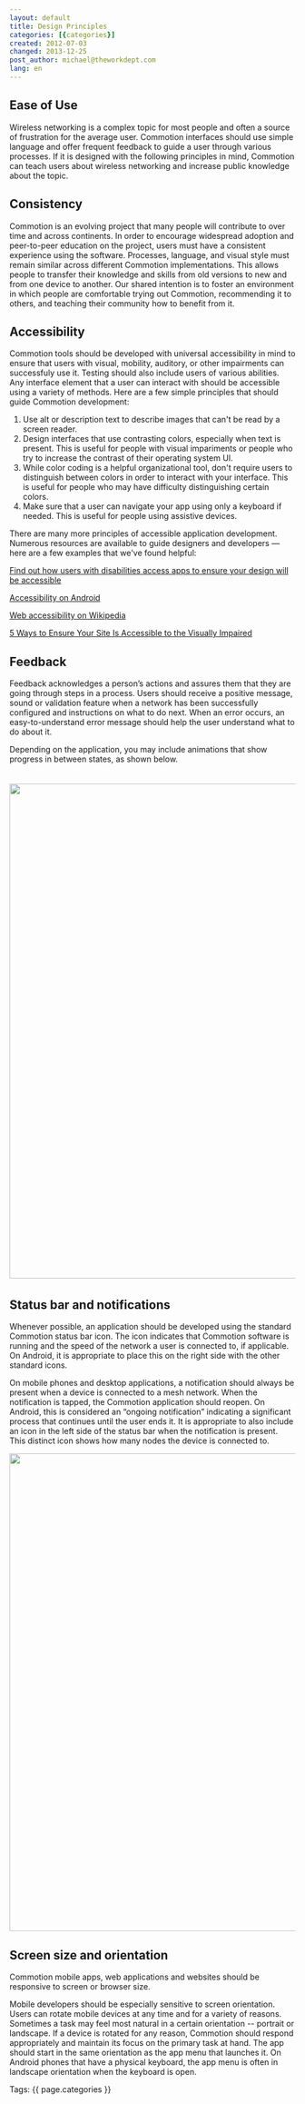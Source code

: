 ```yaml
---
layout: default
title: Design Principles
categories: [{categories}]
created: 2012-07-03
changed: 2013-12-25
post_author: michael@theworkdept.com
lang: en
---
```

  <h2>Ease of Use</h2>

<p>Wireless networking is a complex topic for most people and often a source of frustration for the average user. Commotion interfaces should use simple language and offer frequent feedback to guide a user through various processes. If it is designed with the following principles in mind, Commotion can teach users about wireless networking and increase public knowledge about the topic.</p>

<h2>Consistency</h2>

<p>Commotion is an evolving project that many people will contribute to over time and across continents. In order to encourage widespread adoption and peer-to-peer education on the project, users must have a consistent experience using the software. Processes, language, and visual style must remain similar across different Commotion implementations. This allows people to transfer their knowledge and skills from old versions to new and from one device to another. Our shared intention is to foster an environment in which people are comfortable trying out Commotion, recommending it to others, and teaching their community how to benefit from it.</p>

<h2>Accessibility</h2>

<p>Commotion tools should be developed with universal accessibility in mind to ensure that users with visual, mobility, auditory, or other impairments can successfuly use it. Testing should also include users of various abilities. Any interface element that a user can interact with should be accessible using a variety of methods. Here are a few simple principles that should guide Commotion development:</p>

<ol>
	<li>Use alt or description text to describe images that can't be read by a screen reader.</li>
	<li>Design interfaces that use contrasting colors, especially when text is present. This is useful for people with visual impariments or people who try to increase the contrast of their operating system UI.</li>
	<li>While color coding is a helpful organizational tool, don't require users to distinguish between colors in order to interact with your interface. This is useful for people who may have difficulty distinguishing certain colors.</li>
	<li>Make sure that a user can navigate your app using only a keyboard if needed. This is useful for people using assistive devices.</li>
</ol>

<p>There are many more principles of accessible application development. Numerous resources are available to guide designers and developers — here are a few examples that we've found helpful:</p>

<div class="field field-name-body field-type-text-with-summary field-label-hidden clearfix">
<div class="field-items">
<div class="field-item even">
<p><a href="http://www.onevoiceict.org/http%3A//www.onevoiceict.org/first-seven-steps-accessible-mobile-apps/learn-about-accessibility" target="_top">Find out how users with disabilities access apps to ensure your design will be accessible</a></p>

<p><a href="http://developer.android.com/guide/topics/ui/accessibility/index.html" target="_blank">Accessibility on Android</a></p>

<p><a href="http://en.wikipedia.org/wiki/Web_accessibility" target="_blank">Web accessibility on Wikipedia</a></p>

<p><a class="headline source-org" href="http://mashable.com/2011/04/20/design-for-visually-impaired/" target="_blank">5 Ways to Ensure Your Site Is Accessible to the Visually Impaired</a></p>
</div>
</div>
</div>

<h2>Feedback</h2>

<p>Feedback acknowledges a person’s actions and assures them that they are going through steps in a process. Users should receive a positive message, sound or validation feature when a network has been successfully configured and instructions on what to do next. When an error occurs, an easy-to-understand error message should help the user understand what to do about it.</p>

<p>Depending on the application, you may include animations that show progress in between states, as shown below.</p>

<h2><img alt="" src="/files/feedback.png" style="margin-bottom:5px; margin-top:5px; width:871px" /></h2>

<h2>Status bar and notifications</h2>

<p>Whenever possible, an application should be developed using the standard Commotion status bar icon. The icon indicates that Commotion software is running and the speed of the network a user is connected to, if applicable. On Android, it is appropriate to place this on the right side with the other standard icons.</p>

<p>On mobile phones and desktop applications, a notification should always be present when a device is connected to a mesh network. When the notification is tapped, the Commotion application should reopen. On Android, this is considered an “ongoing notification” indicating a significant process that continues until the user ends it. It is appropriate to also include an icon in the left side of the status bar when the notification is present. This distinct icon shows how many nodes the device is connected to.</p>

<p><img alt="" src="/files/status%20bar%20and%20notifications.png" style="width:841px" /></p>

<h2>Screen size and orientation</h2>

<p>Commotion mobile apps, web applications and websites should be responsive to screen or browser size.</p>

<p>Mobile developers should be especially sensitive to screen orientation. Users can rotate mobile devices at any time and for a variety of reasons. Sometimes a task may feel most natural in a certain orientation -- portrait or landscape. If a device is rotated for any reason, Commotion should respond appropriately and maintain its focus on the primary task at hand. The app should start in the same orientation as the app menu that launches it. On Android phones that have a physical keyboard, the app menu is often in landscape orientation when the keyboard is open.</p>
 <div class="tags">Tags: {{ page.categories }}</div>